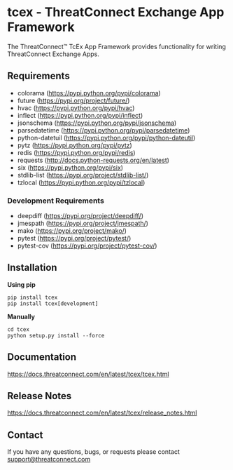 # tcex - ThreatConnect Exchange App Framework

The ThreatConnect&trade; TcEx App Framework provides functionality for writing ThreatConnect Exchange Apps.

## Requirements

 * colorama (https://pypi.python.org/pypi/colorama)
 * future (https://pypi.org/project/future/)
 * hvac (https://pypi.python.org/pypi/hvac)
 * inflect (https://pypi.python.org/pypi/inflect)
 * jsonschema (https://pypi.python.org/pypi/jsonschema)
 * parsedatetime (https://pypi.python.org/pypi/parsedatetime)
 * python-datetuil (https://pypi.python.org/pypi/python-dateutil)
 * pytz (https://pypi.python.org/pypi/pytz)
 * redis (https://pypi.python.org/pypi/redis)
 * requests (http://docs.python-requests.org/en/latest)
 * six (https://pypi.python.org/pypi/six)
 * stdlib-list (https://pypi.org/project/stdlib-list/)
 * tzlocal (https://pypi.python.org/pypi/tzlocal)

### Development Requirements

 * deepdiff (https://pypi.org/project/deepdiff/)
 * jmespath (https://pypi.org/project/jmespath/)
 * mako (https://pypi.org/project/mako/)
 * pytest (https://pypi.org/project/pytest/)
 * pytest-cov (https://pypi.org/project/pytest-cov/)

## Installation

**Using pip**

```
pip install tcex
pip install tcex[development]
```

**Manually**

```
cd tcex
python setup.py install --force
```

## Documentation

https://docs.threatconnect.com/en/latest/tcex/tcex.html

## Release Notes

https://docs.threatconnect.com/en/latest/tcex/release_notes.html

## Contact

If you have any questions, bugs, or requests please contact support@threatconnect.com
